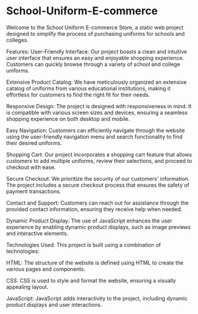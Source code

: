 # School-Uniform-E-commerce
Welcome to the School Uniform E-commerce Store, a static web project designed to simplify the process of purchasing uniforms for schools and colleges. 

Features:
User-Friendly Interface: Our project boasts a clean and intuitive user interface that ensures an easy and enjoyable shopping experience. Customers can quickly browse through a variety of school and college uniforms.

Extensive Product Catalog: We have meticulously organized an extensive catalog of uniforms from various educational institutions, making it effortless for customers to find the right fit for their needs.

Responsive Design: The project is designed with responsiveness in mind. It is compatible with various screen sizes and devices, ensuring a seamless shopping experience on both desktop and mobile.

Easy Navigation: Customers can efficiently navigate through the website using the user-friendly navigation menu and search functionality to find their desired uniforms.

Shopping Cart: Our project incorporates a shopping cart feature that allows customers to add multiple uniforms, review their selections, and proceed to checkout with ease.

Secure Checkout: We prioritize the security of our customers' information. The project includes a secure checkout process that ensures the safety of payment transactions.

Contact and Support: Customers can reach out for assistance through the provided contact information, ensuring they receive help when needed.

Dynamic Product Display: The use of JavaScript enhances the user experience by enabling dynamic product displays, such as image previews and interactive elements.

Technologies Used: This project is built using a combination of technologies:

HTML: The structure of the website is defined using HTML to create the various pages and components.

CSS: CSS is used to style and format the website, ensuring a visually appealing layout.

JavaScript: JavaScript adds interactivity to the project, including dynamic product displays and user interactions.
